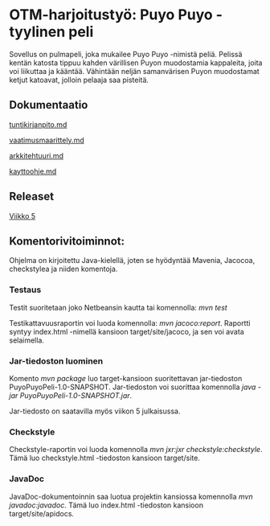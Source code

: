 # OTM-harjoitustyö: Puyo Puyo -tyylinen peli
Sovellus on pulmapeli, joka mukailee Puyo Puyo -nimistä peliä. Pelissä 
kentän katosta tippuu kahden värillisen Puyon muodostamia kappaleita, 
joita voi liikuttaa ja kääntää. Vähintään neljän samanvärisen Puyon 
muodostamat ketjut katoavat, jolloin pelaaja saa pisteitä.

## Dokumentaatio
[tuntikirjanpito.md](https://github.com/villekov1/otm-harjoitustyo/blob/master/dokumentointi/tuntikirjanpito.md)

[vaatimusmaarittely.md](https://github.com/villekov1/otm-harjoitustyo/blob/master/dokumentointi/vaatimusmaarittely.md)

[arkkitehtuuri.md](https://github.com/villekov1/otm-harjoitustyo/blob/master/dokumentointi/arkkitehtuuri.md)

[kayttoohje.md](https://github.com/villekov1/otm-harjoitustyo/blob/master/dokumentointi/kayttoohje.md)

## Releaset
[Viikko 5](https://github.com/villekov1/otm-harjoitustyo/releases/tag/Release1)

## Komentorivitoiminnot:
Ohjelma on kirjoitettu Java-kielellä, joten se hyödyntää Mavenia, 
Jacocoa, checkstylea ja niiden komentoja.

### Testaus
Testit suoritetaan joko Netbeansin kautta tai komennolla: *mvn test* 

Testikattavuusraportin voi luoda komennolla: *mvn jacoco:report*.
Raportti syntyy index.html -nimellä kansioon target/site/jacoco, ja sen 
voi avata selaimella.


### Jar-tiedoston luominen
Komento *mvn package* luo target-kansioon suoritettavan jar-tiedoston 
PuyoPuyoPeli-1.0-SNAPSHOT. Jar-tiedoston voi suorittaa komennolla *java 
-jar PuyoPuyoPeli-1.0-SNAPSHOT.jar*.

Jar-tiedosto on saatavilla myös viikon 5 julkaisussa.


### Checkstyle
Checkstyle-raportin voi luoda komennolla *mvn jxr:jxr 
checkstyle:checkstyle*. Tämä luo checkstyle.html -tiedoston kansioon 
target/site.

### JavaDoc
JavaDoc-dokumentoinnin saa luotua projektin kansiossa komennolla *mvn 
javadoc:javadoc*. Tämä luo index.html -tiedoston kansioon 
target/site/apidocs.
